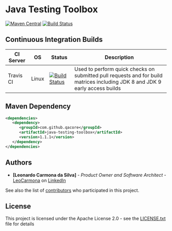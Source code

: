 # Java Testing Toolbox

[![Maven Central](https://img.shields.io/maven-central/v/com.github.qacore/java-testing-toolbox.svg)](http://search.maven.org/#search%7Cga%7C1%7Ccom.github.qacore.java-testing-toolbox) [![Build Status](https://travis-ci.org/QACore/Java-Testing-Toolbox.svg?branch=master)](https://travis-ci.org/QACore/Java-Testing-Toolbox)

## Continuous Integration Builds

| CI Server | OS      | Status | Description |
| --------- | ------- | ------ | ----------- |
| Travis CI | Linux   | [![Build Status](https://travis-ci.org/QACore/Java-Testing-Toolbox.svg?branch=master)](https://travis-ci.org/QACore/Java-Testing-Toolbox) | Used to perform quick checks on submitted pull requests and for build matrices including JDK 8 and JDK 9 early access builds |

## Maven Dependency

```xml
<dependencies>
   <dependency>
      <groupId>com.github.qacore</groupId>
      <artifactId>java-testing-toolbox</artifactId>
      <version>1.1.1</version>
   </dependency>
</dependencies>
```

## Authors

* **[Leonardo Carmona da Silva]** - *Product Owner and Software Architect* - [LeoCarmona](https://github.com/LeoCarmona) on [LinkedIn](https://www.linkedin.com/in/l3ocarmona/)

See also the list of [contributors](https://github.com/QACore/Java-Testing-Toolbox/graphs/contributors) who participated in this project.

## License

This project is licensed under the Apache License 2.0 - see the [LICENSE.txt](LICENSE.txt) file for details

